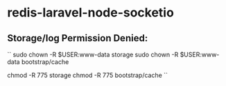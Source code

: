 # redis-laravel-node-socketio

Storage/log Permission Denied:
------------------------------
``
sudo chown -R $USER:www-data storage
sudo chown -R $USER:www-data bootstrap/cache

chmod -R 775 storage
chmod -R 775 bootstrap/cache
``
